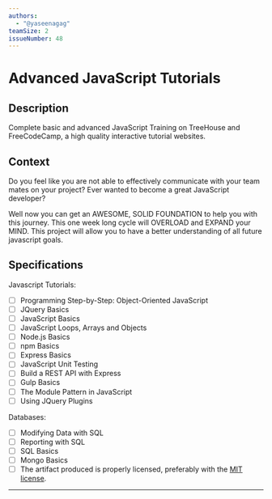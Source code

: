 ```yaml
---
authors:
  - "@yaseenagag"
teamSize: 2
issueNumber: 48
---
```


# Advanced JavaScript Tutorials

## Description

Complete basic and advanced JavaScript Training on TreeHouse and FreeCodeCamp, a high quality interactive tutorial websites.
## Context

Do you feel like you are not able to effectively communicate with your team mates on your project? Ever wanted to become a great JavaScript developer? 

Well now you can get an AWESOME, SOLID FOUNDATION to help you with this journey. This one week long cycle will OVERLOAD and EXPAND your MIND. This project will allow you to have a better understanding of all future javascript goals. 
## Specifications

Javascript Tutorials:
- [ ] Programming Step-by-Step: Object-Oriented JavaScript
- [ ] JQuery Basics
- [ ] JavaScript Basics
- [ ] JavaScript Loops, Arrays and Objects
- [ ] Node.js Basics
- [ ] npm Basics
- [ ] Express Basics
- [ ] JavaScript Unit Testing
- [ ] Build a REST API with Express
- [ ] Gulp Basics
- [ ] The Module Pattern in JavaScript
- [ ] Using JQuery Plugins

Databases:
- [ ] Modifying Data with SQL
- [ ] Reporting with SQL
- [ ] SQL Basics
- [ ] Mongo Basics
- [ ] The artifact produced is properly licensed, preferably with the [MIT license](https://opensource.org/licenses/MIT).

---





